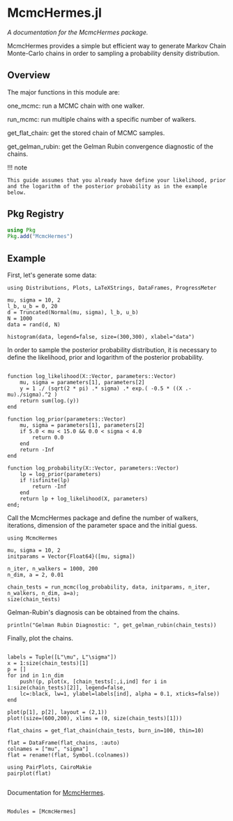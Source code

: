 # McmcHermes.jl


*A documentation for the McmcHermes package.*


McmcHermes provides a simple but efficient way to generate Markov Chain Monte-Carlo chains in order to sampling a probability density distribution.

## Overview

The major functions in this module are:

one_mcmc: run a MCMC chain with one walker.

run_mcmc: run multiple chains with a specific number of walkers.

get\_flat\_chain: get the stored chain of MCMC samples.

get\_gelman\_rubin: get the Gelman Rubin convergence diagnostic of the chains. 



!!! note

    This guide assumes that you already have define your likelihood, prior and the logarithm of the posterior probability as in the example below.


## Pkg Registry

```julia
using Pkg
Pkg.add("McmcHermes")
```

## Example

First, let's generate some data:

```@example abc
using Distributions, Plots, LaTeXStrings, DataFrames, ProgressMeter

mu, sigma = 10, 2
l_b, u_b = 0, 20
d = Truncated(Normal(mu, sigma), l_b, u_b)
N = 1000
data = rand(d, N)

histogram(data, legend=false, size=(300,300), xlabel="data")

```

In order to sample the posterior probability distribution, it is necessary to define the likelihood, prior and logarithm of the posterior probability.


```@example abc

function log_likelihood(X::Vector, parameters::Vector)
    mu, sigma = parameters[1], parameters[2]
    y = 1 ./ (sqrt(2 * pi) .* sigma) .* exp.( -0.5 * ((X .- mu)./sigma).^2 )
    return sum(log.(y))
end

function log_prior(parameters::Vector)
    mu, sigma = parameters[1], parameters[2]
    if 5.0 < mu < 15.0 && 0.0 < sigma < 4.0
        return 0.0
    end
    return -Inf
end

function log_probability(X::Vector, parameters::Vector)
    lp = log_prior(parameters)
    if !isfinite(lp)
        return -Inf
    end
    return lp + log_likelihood(X, parameters)
end;

```

Call the McmcHermes package and define the number of walkers, iterations, dimension of the parameter space and the initial guess.


```@example abc
using McmcHermes

mu, sigma = 10, 2
initparams = Vector{Float64}([mu, sigma])

n_iter, n_walkers = 1000, 200
n_dim, a = 2, 0.01

chain_tests = run_mcmc(log_probability, data, initparams, n_iter, n_walkers, n_dim, a=a);
size(chain_tests)

```

Gelman-Rubin's diagnosis can be obtained from the chains.


```@example abc
println("Gelman Rubin Diagnostic: ", get_gelman_rubin(chain_tests))
```

Finally, plot the chains.


```@example abc

labels = Tuple([L"\mu", L"\sigma"])
x = 1:size(chain_tests)[1]
p = []
for ind in 1:n_dim
    push!(p, plot(x, [chain_tests[:,i,ind] for i in 1:size(chain_tests)[2]], legend=false, 
    lc=:black, lw=1, ylabel=labels[ind], alpha = 0.1, xticks=false))
end

plot(p[1], p[2], layout = (2,1))
plot!(size=(600,200), xlims = (0, size(chain_tests)[1]))
```

```@example abc
flat_chains = get_flat_chain(chain_tests, burn_in=100, thin=10)

flat = DataFrame(flat_chains, :auto)
colnames = ["mu", "sigma"]
flat = rename!(flat, Symbol.(colnames))

using PairPlots, CairoMakie
pairplot(flat)

```



```@contents
```

Documentation for [McmcHermes](https://github.com/stevenalfonso/McmcHermes.jl).

```@index
```

```@autodocs
Modules = [McmcHermes]
```